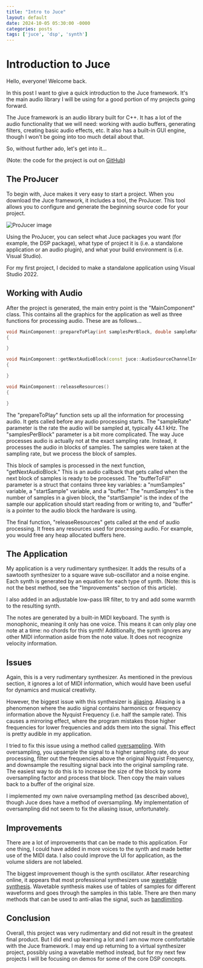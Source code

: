 ```yaml
---
title: "Intro to Juce"
layout: default
date: 2024-10-05 05:30:00 -0000
categories: posts
tags: ['juce', 'dsp', 'synth']
---
```


# Introduction to Juce

Hello, everyone! Welcome back.

In this post I want to give a quick introduction to the Juce framework. It's the main audio library I will be using
for a good portion of my projects going forward. 

The Juce framework is an audio library built for C++. It has a lot of the audio functionality that we will need: 
working with audio buffers, generating filters, creating basic audio effects, etc. It also has a built-in GUI engine,
though I won't be going into too much detail about that. 

So, without further ado, let's get into it...

(Note: the code for the project is out on [GitHub](https://github.com/bgmichelsen/BGM01_Synth))

## The ProJucer

To begin with, Juce makes it very easy to start a project. When you download the Juce framework, it includes a tool, 
the ProJucer. This tool allows you to configure and generate the beginning source code for your project.

![ProJucer image](../_img/projucer.PNG?raw=true)

Using the ProJucer, you can select what Juce packages you want (for example, the DSP package), what type of project
it is (i.e. a standalone application or an audio plugin), and what your build environment is (i.e. Visual Studio).

For my first project, I decided to make a standalone application using Visual Studio 2022.

## Working with Audio

After the project is generated, the main entry point is the "MainComponent" class. This contains all the graphics for
the application as well as three functions for processing audio. These are as follows...

```C++
void MainComponent::prepareToPlay(int samplesPerBlock, double sampleRate)
{

}

void MainComponent::getNextAudioBlock(const juce::AudioSourceChannelInfo& bufferToFill)
{

}

void MainComponent::releaseResources()
{

}
```

The "prepareToPlay" function sets up all the information for processing audio. It gets called before any audio processing 
starts. The "sampleRate" parameter is the rate the audio will be sampled at, typically 44.1 kHz. The "samplesPerBlock" 
parameter is a bit more complicated. The way Juce processes audio is actually not at the exact sampling rate. Instead, 
it processes the audio in blocks of samples. The samples were taken at the sampling rate, but we process the block of 
samples. 

This block of samples is processed in the next function, "getNextAudioBlock." This is an audio callback that gets called 
when the next block of samples is ready to be processed. The "bufferToFill" parameter is a struct that contains three key 
variables: a "numSamples" variable, a "startSample" variable, and a "buffer." The "numSamples" is the number of samples 
in a given block, the "startSample" is the index of the sample our application should start reading from or writing to, 
and "buffer" is a pointer to the audio block the hardware is using. 

The final function, "releaseResources" gets called at the end of audio processing. It frees any resources used for 
processing audio. For example, you would free any heap allocated buffers here. 

## The Application

My application is a very rudimentary synthesizer. It adds the results of a sawtooth synthesizer to a square wave 
sub-oscillator and a noise engine. Each synth is generated by an equation for each type of synth. (Note: this is 
not the best method, see the "Improvements" section of this article). 

I also added in an adjustable low-pass IIR filter, to try and add some warmth to the resulting synth. 

The notes are generated by a built-in MIDI keyboard. The synth is monophonic, meaning it only has one voice. This 
means it can only play one note at a time: no chords for this synth! Additionally, the synth ignores any other MIDI 
information aside from the note value. It does not recognize velocity information. 

## Issues

Again, this is a very rudimentary synthesizer. As mentioned in the previous section, it ignores a lot of MIDI 
information, which would have been useful for dynamics and musical creativity. 

However, the biggest issue with this synthesizer is [aliasing](https://en.wikipedia.org/wiki/Aliasing). 
Aliasing is a phenomenon where the audio signal contains harmonics or frequency information above the 
Nyquist Frequency (i.e. half the sample rate). This causes a mirroring effect, where the program mistakes 
those higher frequencies for lower frequencies and adds them into the signal. This effect is pretty audible 
in my application. 

I tried to fix this issue using a method called [oversampling](https://en.wikipedia.org/wiki/Oversampling). 
With oversampling, you upsample the signal to a higher sampling rate, do your processing, filter out the 
frequencies above the original Nyquist Frequency, and downsample the resulting signal back into the original 
sampling rate. The easiest way to do this is to increase the size of the block by some oversampling factor 
and process that block. Then copy the main values back to a buffer of the original size.

I implemented my own naive oversampling method (as described above), though Juce does have a method of oversampling. 
My implementation of oversampling did not seem to fix the aliasing issue, unfortunately. 

## Improvements

There are a lot of improvements that can be made to this application. For one thing, I could have added in more voices 
to the synth and made better use of the MIDI data. I also could improve the UI for application, as the volume sliders 
are not labeled. 

The biggest improvement though is the synth oscillator. After researching online, it appears that most professional 
synthesizers use [wavetable synthesis](https://blog.native-instruments.com/what-is-wavetable-synthesis/). Wavetable 
synthesis makes use of tables of samples for different waveforms and goes through the samples in this table. There are 
then many methods that can be used to anti-alias the signal, such as [bandlimiting](https://ccrma.stanford.edu/~jos/resample/What_Bandlimited_Interpolation.html).

## Conclusion

Overall, this project was very rudimentary and did not result in the greatest final product. But I did end up learning a lot 
and I am now more comfortable with the Juce framework. I may end up returning to a virtual synthesizer project, possibly using 
a wavetable method instead, but for my next few projects I will be focusing on demos for some of the core DSP concepts.
